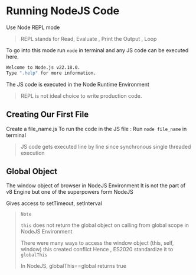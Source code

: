 # Running NodeJS Code

Use Node REPL mode

> REPL stands for Read, Evaluate , Print the Output , Loop

To go into this mode run `node` in terminal and any JS code can be executed here.

```bash
Welcome to Node.js v22.18.0.
Type ".help" for more information.
```

The JS code is executed in the Node Runtime Environment

> REPL is not ideal choice to write production code.

## Creating Our First File

Create a file_name.js
To run the code in the JS file : Run `node file_name` in terminal

> JS code gets executed line by line since synchronous single threaded execution

## Global Object

The window object of browser in NodeJS Environment
It is not the part of v8 Engine but one of the superpowers form NodeJS

Gives access to setTimeout, setInterval

> `Note` 
> 
> `this` does not return the global object on calling from global scope in NodeJS Environment
> 
> There were many ways to access the window object (this, self, window) this created conflict Hence , ES2020 standardize it to `globalThis`
> 
>  In NodeJS, globalThis==global returns true
